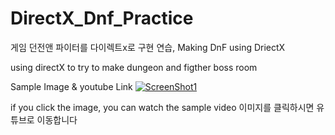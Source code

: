 # DirectX_Dnf_Practice
게임 던전앤 파이터를 다이렉트x로 구현 연습, Making DnF using DriectX 

using directX to try to make dungeon and figther boss room

Sample Image & youtube Link
[![ScreenShot1](https://user-images.githubusercontent.com/43138813/191794174-e5f94e60-b928-45a8-accb-435a1c950ee7.png)](https://www.youtube.com/watch?v=hU7LKpOHa7w)

if you click the image, you can watch the sample video
이미지를 클릭하시면 유튜브로 이동합니다
